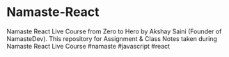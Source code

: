 # Namaste-React
Namaste React Live Course from Zero to Hero by Akshay Saini (Founder of NamasteDev). This repository for Assignment &amp; Class Notes taken during Namaste React Live Course #namaste #javascript #react
